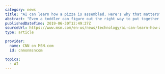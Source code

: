 ```yaml
---
category: news
title: "AI can learn how a pizza is assembled. Here's why that matters"
abstract: "Even a toddler can figure out the right way to put together a pizza: you roll out the dough, add some sauce, sprinkle on cheese, put the toppings on, then pop the whole thing in the oven. It's a much trickier task for a computer to grasp, however."
publishedDateTime: 2019-06-30T12:49:27Z
sourceUrl: https://www.msn.com/en-us/news/technology/ai-can-learn-how-a-pizza-is-assembled-heres-why-that-matters/ar-AADDXLV
type: article

provider:
  name: CNN on MSN.com
  id: cnnonmsncom

topics:
  - AI
---
```

